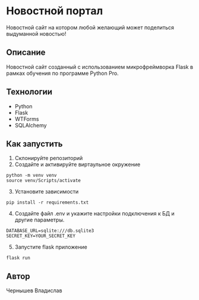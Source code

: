 # Новостной портал

Новостной сайт на котором любой желающий может поделиться выдуманной новостью!

## Описание
Новостной сайт созданный с использованием микрофреймворка Flask в рамках обучения по программе Python Pro.

## Технологии
* Python
* Flask
* WTForms
* SQLAlchemy

## Как запустить

1. Склонируйте репозиторий
2. Создайте и активируйте виртаульное окружение
```commandline
python -m venv venv
source venv/Scripts/activate
```

3. Установите зависимости
```commandline
pip install -r requirements.txt
```

4. Создайте файл .env и укажите настройки подключения к БД и другие параметры.
```commandline
DATABASE_URL=sqlite:///db.sqlite3
SECRET_KEY=YOUR_SECRET_KEY
```

5. Запустите flask приложение
```commandline
flask run
```

## Автор
Чернышев Владислав